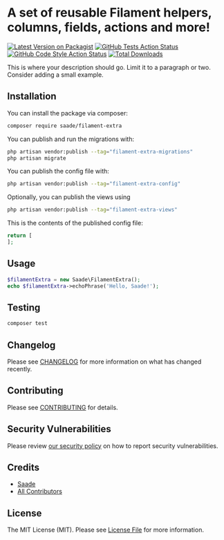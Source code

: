 # A set of reusable Filament helpers, columns, fields, actions and more!

[![Latest Version on Packagist](https://img.shields.io/packagist/v/saade/filament-extra.svg?style=flat-square)](https://packagist.org/packages/saade/filament-extra)
[![GitHub Tests Action Status](https://img.shields.io/github/actions/workflow/status/saade/filament-extra/run-tests.yml?branch=main&label=tests&style=flat-square)](https://github.com/saade/filament-extra/actions?query=workflow%3Arun-tests+branch%3Amain)
[![GitHub Code Style Action Status](https://img.shields.io/github/actions/workflow/status/saade/filament-extra/fix-php-code-style-issues.yml?branch=main&label=code%20style&style=flat-square)](https://github.com/saade/filament-extra/actions?query=workflow%3A"Fix+PHP+code+style+issues"+branch%3Amain)
[![Total Downloads](https://img.shields.io/packagist/dt/saade/filament-extra.svg?style=flat-square)](https://packagist.org/packages/saade/filament-extra)



This is where your description should go. Limit it to a paragraph or two. Consider adding a small example.

## Installation

You can install the package via composer:

```bash
composer require saade/filament-extra
```

You can publish and run the migrations with:

```bash
php artisan vendor:publish --tag="filament-extra-migrations"
php artisan migrate
```

You can publish the config file with:

```bash
php artisan vendor:publish --tag="filament-extra-config"
```

Optionally, you can publish the views using

```bash
php artisan vendor:publish --tag="filament-extra-views"
```

This is the contents of the published config file:

```php
return [
];
```

## Usage

```php
$filamentExtra = new Saade\FilamentExtra();
echo $filamentExtra->echoPhrase('Hello, Saade!');
```

## Testing

```bash
composer test
```

## Changelog

Please see [CHANGELOG](CHANGELOG.md) for more information on what has changed recently.

## Contributing

Please see [CONTRIBUTING](.github/CONTRIBUTING.md) for details.

## Security Vulnerabilities

Please review [our security policy](../../security/policy) on how to report security vulnerabilities.

## Credits

- [Saade](https://github.com/saade)
- [All Contributors](../../contributors)

## License

The MIT License (MIT). Please see [License File](LICENSE.md) for more information.
